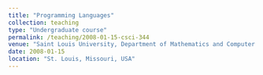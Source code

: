 ```yaml
---
title: "Programming Languages"
collection: teaching
type: "Undergraduate course"
permalink: /teaching/2008-01-15-csci-344
venue: "Saint Louis University, Department of Mathematics and Computer Science"
date: 2008-01-15
location: "St. Louis, Missouri, USA"
---
```


